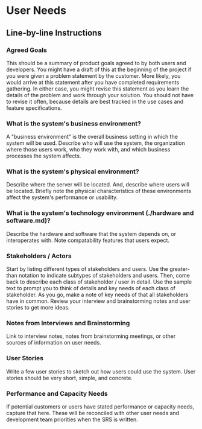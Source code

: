 # User Needs

## Line-by-line Instructions

### Agreed Goals

This should be a summary of product goals agreed to by both users and developers. You might have a draft of this at the beginning of the project if you were given a problem statement by the customer. More likely, you would arrive at this statement after you have completed requirements gathering. In either case, you might revise this statement as you learn the details of the problem and work through your solution. You should not have to revise it often, because details are best tracked in the use cases and feature specifications.

### What is the system's business environment?

A "business environment" is the overall business setting in which the system will be used. Describe who will use the system, the organization where those users work, who they work with, and which business processes the system affects.

### What is the system's physical environment?

Describe where the server will be located. And, describe where users will be located. Briefly note the physical characteristics of these environments affect the system's performance or usability.

### What is the system's technology environment (./hardware and software.md)?

Describe the hardware and software that the system depends on, or interoperates with. Note compatability features that users expect.

### Stakeholders / Actors

Start by listing different types of stakeholders and users. Use the greater-than notation to indicate subtypes of stakeholders and users. Then, come back to describe each class of stakeholder / user in detail. Use the sample text to prompt you to think of details and key needs of each class of stakeholder. As you go, make a note of key needs of that all stakeholders have in common. Review your interview and brainstorming notes and user stories to get more ideas.

### Notes from Interviews and Brainstorming

Link to interview notes, notes from brainstorming meetings, or other sources of information on user needs.

### User Stories

Write a few user stories to sketch out how users could use the system. User stories should be very short, simple, and concrete.

### Performance and Capacity Needs

If potential customers or users have stated performance or capacity needs, capture that here. These will be reconciled with other user needs and development team priorities when the SRS is written.

